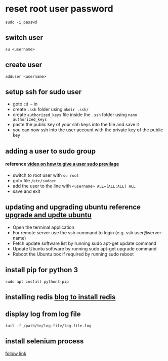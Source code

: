 # reset root user password
    sudo -i passwd

## switch user
    su <username>

## create user
    adduser <username>

## setup ssh for sudo user
- goto `cd ~` in <username>
- create `.ssh` folder using `mkdir .ssh/`
- create `authorized_keys` file inside the `.ssh` folder using `nano authorized_keys` 
- paste the public key of your shh keys into the file and save it
- you can now ssh into the user account with the private key of the public key


## adding a user to sudo group
#### reference [video on how to give a user sudo previlage](https://www.youtube.com/watch?v=WBgkuGQkwzk)
- switch to root user with `su root`
- goto file `/etc/sudoer`
- add the user to the line with `<username> ALL=(ALL:ALL) ALL`
- save and exit

## updating and upgrading ubuntu reference [upgrade and updte ubuntu](https://www.cyberciti.biz/faq/upgrade-update-ubuntu-using-terminal/)
- Open the terminal application
- For remote server use the ssh command to login (e.g. ssh user@server-name)
- Fetch update software list by running sudo apt-get update command
- Update Ubuntu software by running sudo apt-get upgrade command
- Reboot the Ubuntu box if required by running sudo reboot

## install pip for python 3
    sudo apt install python3-pip

## installing redis [blog to install redis](https://www.digitalocean.com/community/tutorials/how-to-install-and-secure-redis-on-ubuntu-18-04)


## display log from log file
    tail -f /path/to/log-file/log-file.log


## install selenium process

[follow link](https://towardsdatascience.com/how-to-setup-selenium-on-a-linux-vm-cd19ee47d922)